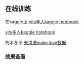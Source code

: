 ## 在线训练
在kaggle上 [vits单人kaggle notebook](https://colab.research.google.com/drive/1_02NpQmuduAomkrgXWfNWHnzYIsnqDsh?usp=sharing)

[vits多人kaggle notebook](https://drive.google.com/file/d/1yy6OtDoHJUkOEFMw7UIJHaycHTNkAyLL/view?usp=sharing)

朽木冬子 [未清洗make love数据](https://drive.google.com/file/d/1L62VERKwKYWcWV-C-rdvIkdOGbkKg9Un/view?usp=share_link)
### [效果查看](https://www.bilibili.com/video/BV1rW4y1x7Xq)
